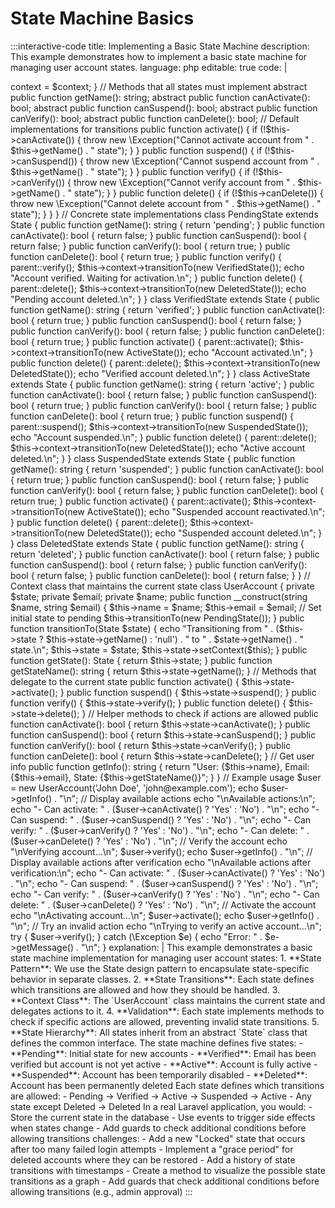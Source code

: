 # State Machine Basics

:::interactive-code
title: Implementing a Basic State Machine
description: This example demonstrates how to implement a basic state machine for managing user account states.
language: php
editable: true
code: |
  <?php
  
  namespace App\States;
  
  // Abstract base state class
  abstract class State {
      protected $context;
      
      public function setContext($context) {
          $this->context = $context;
      }
      
      // Methods that all states must implement
      abstract public function getName(): string;
      abstract public function canActivate(): bool;
      abstract public function canSuspend(): bool;
      abstract public function canVerify(): bool;
      abstract public function canDelete(): bool;
      
      // Default implementations for transitions
      public function activate() {
          if (!$this->canActivate()) {
              throw new \Exception("Cannot activate account from " . $this->getName() . " state");
          }
      }
      
      public function suspend() {
          if (!$this->canSuspend()) {
              throw new \Exception("Cannot suspend account from " . $this->getName() . " state");
          }
      }
      
      public function verify() {
          if (!$this->canVerify()) {
              throw new \Exception("Cannot verify account from " . $this->getName() . " state");
          }
      }
      
      public function delete() {
          if (!$this->canDelete()) {
              throw new \Exception("Cannot delete account from " . $this->getName() . " state");
          }
      }
  }
  
  // Concrete state implementations
  class PendingState extends State {
      public function getName(): string {
          return 'pending';
      }
      
      public function canActivate(): bool {
          return false;
      }
      
      public function canSuspend(): bool {
          return false;
      }
      
      public function canVerify(): bool {
          return true;
      }
      
      public function canDelete(): bool {
          return true;
      }
      
      public function verify() {
          parent::verify();
          $this->context->transitionTo(new VerifiedState());
          echo "Account verified. Waiting for activation.\n";
      }
      
      public function delete() {
          parent::delete();
          $this->context->transitionTo(new DeletedState());
          echo "Pending account deleted.\n";
      }
  }
  
  class VerifiedState extends State {
      public function getName(): string {
          return 'verified';
      }
      
      public function canActivate(): bool {
          return true;
      }
      
      public function canSuspend(): bool {
          return false;
      }
      
      public function canVerify(): bool {
          return false;
      }
      
      public function canDelete(): bool {
          return true;
      }
      
      public function activate() {
          parent::activate();
          $this->context->transitionTo(new ActiveState());
          echo "Account activated.\n";
      }
      
      public function delete() {
          parent::delete();
          $this->context->transitionTo(new DeletedState());
          echo "Verified account deleted.\n";
      }
  }
  
  class ActiveState extends State {
      public function getName(): string {
          return 'active';
      }
      
      public function canActivate(): bool {
          return false;
      }
      
      public function canSuspend(): bool {
          return true;
      }
      
      public function canVerify(): bool {
          return false;
      }
      
      public function canDelete(): bool {
          return true;
      }
      
      public function suspend() {
          parent::suspend();
          $this->context->transitionTo(new SuspendedState());
          echo "Account suspended.\n";
      }
      
      public function delete() {
          parent::delete();
          $this->context->transitionTo(new DeletedState());
          echo "Active account deleted.\n";
      }
  }
  
  class SuspendedState extends State {
      public function getName(): string {
          return 'suspended';
      }
      
      public function canActivate(): bool {
          return true;
      }
      
      public function canSuspend(): bool {
          return false;
      }
      
      public function canVerify(): bool {
          return false;
      }
      
      public function canDelete(): bool {
          return true;
      }
      
      public function activate() {
          parent::activate();
          $this->context->transitionTo(new ActiveState());
          echo "Suspended account reactivated.\n";
      }
      
      public function delete() {
          parent::delete();
          $this->context->transitionTo(new DeletedState());
          echo "Suspended account deleted.\n";
      }
  }
  
  class DeletedState extends State {
      public function getName(): string {
          return 'deleted';
      }
      
      public function canActivate(): bool {
          return false;
      }
      
      public function canSuspend(): bool {
          return false;
      }
      
      public function canVerify(): bool {
          return false;
      }
      
      public function canDelete(): bool {
          return false;
      }
  }
  
  // Context class that maintains the current state
  class UserAccount {
      private $state;
      private $email;
      private $name;
      
      public function __construct(string $name, string $email) {
          $this->name = $name;
          $this->email = $email;
          
          // Set initial state to pending
          $this->transitionTo(new PendingState());
      }
      
      public function transitionTo(State $state) {
          echo "Transitioning from " . ($this->state ? $this->state->getName() : 'null') . 
               " to " . $state->getName() . " state.\n";
          
          $this->state = $state;
          $this->state->setContext($this);
      }
      
      public function getState(): State {
          return $this->state;
      }
      
      public function getStateName(): string {
          return $this->state->getName();
      }
      
      // Methods that delegate to the current state
      public function activate() {
          $this->state->activate();
      }
      
      public function suspend() {
          $this->state->suspend();
      }
      
      public function verify() {
          $this->state->verify();
      }
      
      public function delete() {
          $this->state->delete();
      }
      
      // Helper methods to check if actions are allowed
      public function canActivate(): bool {
          return $this->state->canActivate();
      }
      
      public function canSuspend(): bool {
          return $this->state->canSuspend();
      }
      
      public function canVerify(): bool {
          return $this->state->canVerify();
      }
      
      public function canDelete(): bool {
          return $this->state->canDelete();
      }
      
      // Get user info
      public function getInfo(): string {
          return "User: {$this->name}, Email: {$this->email}, State: {$this->getStateName()}";
      }
  }
  
  // Example usage
  $user = new UserAccount('John Doe', 'john@example.com');
  echo $user->getInfo() . "\n";
  
  // Display available actions
  echo "\nAvailable actions:\n";
  echo "- Can activate: " . ($user->canActivate() ? 'Yes' : 'No') . "\n";
  echo "- Can suspend: " . ($user->canSuspend() ? 'Yes' : 'No') . "\n";
  echo "- Can verify: " . ($user->canVerify() ? 'Yes' : 'No') . "\n";
  echo "- Can delete: " . ($user->canDelete() ? 'Yes' : 'No') . "\n";
  
  // Verify the account
  echo "\nVerifying account...\n";
  $user->verify();
  echo $user->getInfo() . "\n";
  
  // Display available actions after verification
  echo "\nAvailable actions after verification:\n";
  echo "- Can activate: " . ($user->canActivate() ? 'Yes' : 'No') . "\n";
  echo "- Can suspend: " . ($user->canSuspend() ? 'Yes' : 'No') . "\n";
  echo "- Can verify: " . ($user->canVerify() ? 'Yes' : 'No') . "\n";
  echo "- Can delete: " . ($user->canDelete() ? 'Yes' : 'No') . "\n";
  
  // Activate the account
  echo "\nActivating account...\n";
  $user->activate();
  echo $user->getInfo() . "\n";
  
  // Try an invalid action
  echo "\nTrying to verify an active account...\n";
  try {
      $user->verify();
  } catch (\Exception $e) {
      echo "Error: " . $e->getMessage() . "\n";
  }
explanation: |
  This example demonstrates a basic state machine implementation for managing user account states:
  
  1. **State Pattern**: We use the State design pattern to encapsulate state-specific behavior in separate classes.
  
  2. **State Transitions**: Each state defines which transitions are allowed and how they should be handled.
  
  3. **Context Class**: The `UserAccount` class maintains the current state and delegates actions to it.
  
  4. **Validation**: Each state implements methods to check if specific actions are allowed, preventing invalid state transitions.
  
  5. **State Hierarchy**: All states inherit from an abstract `State` class that defines the common interface.
  
  The state machine defines five states:
  - **Pending**: Initial state for new accounts
  - **Verified**: Email has been verified but account is not yet active
  - **Active**: Account is fully active
  - **Suspended**: Account has been temporarily disabled
  - **Deleted**: Account has been permanently deleted
  
  Each state defines which transitions are allowed:
  - Pending → Verified → Active → Suspended → Active
  - Any state except Deleted → Deleted
  
  In a real Laravel application, you would:
  - Store the current state in the database
  - Use events to trigger side effects when states change
  - Add guards to check additional conditions before allowing transitions
challenges:
  - Add a new "Locked" state that occurs after too many failed login attempts
  - Implement a "grace period" for deleted accounts where they can be restored
  - Add a history of state transitions with timestamps
  - Create a method to visualize the possible state transitions as a graph
  - Add guards that check additional conditions before allowing transitions (e.g., admin approval)
:::
